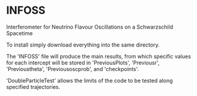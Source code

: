 # INFOSS
Interferometer for Neutrino Flavour Oscillations on a Schwarzschild Spacetime

To install simply download everything into the same directory.

The 'INFOSS' file will produce the main results, from which specific values for each intercept will be stored in 
'PreviousPlots', 'Previousr', 'Previoustheta', 'Previousoscprob', and 'checkpoints'.

'DoubleParticleTest' allows the limits of the code to be tested along specified trajectories.
